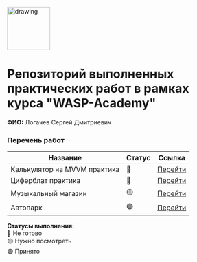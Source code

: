 <a href="https://wasp-academy.com"><img src="https://wasp-academy.com/Resources/wasp-logo.png" alt="drawing" width="100"/></a>

# Репозиторий выполненных практических работ в рамках курса "WASP-Academy"
**ФИО:** Логачев Сергей Дмитриевич
 
### Перечень работ

Название          | Статус | Ссылка
------------------|--------|--------
Калькулятор на MVVM практика          |  🔴   | <a href="">Перейти</a>
Циферблат практика          |  🔴   | <a href="">Перейти</a>
Музыкальный магазин          |  🟡   | <a href="https://github.com/Termolk/DisksShop/tree/main/WaspHomeWork3">Перейти</a>
Автопарк          | 🟢    | <a href="https://github.com/Termolk/WaspHomeWork/tree/main/AutoParkSolution">Перейти</a>

**Статусы выполнения:** <br>
🔴 Не готово <br>
🟡 Нужно посмотреть <br>
🟢 Принято <br>
